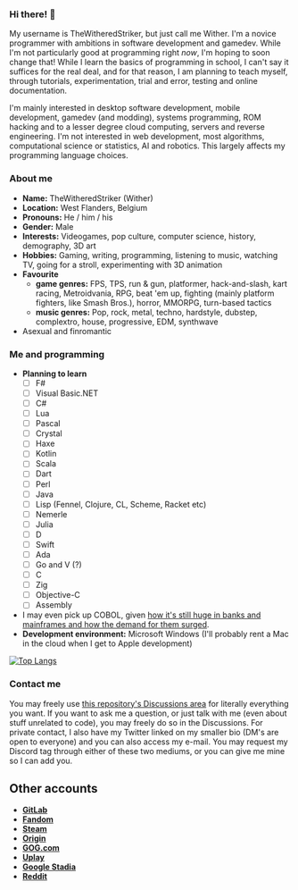 ### Hi there! 👋

My username is TheWitheredStriker, but just call me Wither. I'm a novice programmer with ambitions in software development and gamedev. While I'm not particularly good at programming right _now_, I'm hoping to soon change that! While I learn the basics of programming in school, I can't say it suffices for the real deal, and for that reason, I am planning to teach myself, through tutorials, experimentation, trial and error, testing and online documentation. 

I'm mainly interested in desktop software development, mobile development, gamedev (and modding), systems programming, ROM hacking and to a lesser degree cloud computing, servers and reverse engineering. I'm not interested in web development, most algorithms, computational science or statistics, AI and robotics. This largely affects my programming language choices.

### About me

- __Name:__ TheWitheredStriker (Wither)
- __Location:__ West Flanders, Belgium
- __Pronouns:__ He / him / his
- __Gender:__ Male
- __Interests:__ Videogames, pop culture, computer science, history, demography, 3D art
- __Hobbies:__ Gaming, writing, programming, listening to music, watching TV, going for a stroll, experimenting with 3D animation
- __Favourite__
  - __game genres:__ FPS, TPS, run & gun, platformer, hack-and-slash, kart racing, Metroidvania, RPG, beat 'em up, fighting (mainly platform fighters, like Smash Bros.), horror, MMORPG, turn-based tactics
  - __music genres:__ Pop, rock, metal, techno, hardstyle, dubstep, complextro, house, progressive, EDM, synthwave
- Asexual and finromantic

### Me and programming

- __Planning to learn__
   - [ ] F# 
   - [ ] Visual Basic.NET
   - [ ] C#
   - [ ] Lua
   - [ ] Pascal
   - [ ] Crystal
   - [ ] Haxe
   - [ ] Kotlin
   - [ ] Scala
   - [ ] Dart
   - [ ] Perl
   - [ ] Java
   - [ ] Lisp (Fennel, Clojure, CL, Scheme, Racket etc)
   - [ ] Nemerle
   - [ ] Julia
   - [ ] D
   - [ ] Swift
   - [ ] Ada
   - [ ] Go and V (?)
   - [ ] C
   - [ ] Zig
   - [ ] Objective-C
   - [ ] Assembly
- I may even pick up COBOL, given [how it's still huge in banks and mainframes and how the demand for them surged](https://www.businessinsider.com/new-jersey-cobol-programmers-coronavirus-experts-mainframe-2020-4?r=US&IR=T).
- __Development environment:__ Microsoft Windows (I'll probably rent a Mac in the cloud when I get to Apple development)


[![Top Langs](https://github-readme-stats.vercel.app/api/top-langs/?username=TheWitheredStriker&langs_count=10)](https://github.com/TheWitheredStriker/github-readme-stats)

### Contact me

You may freely use [this repository's Discussions area](https://github.com/TheWitheredStriker/TheWitheredStriker/discussions) for literally everything you want. If you want to ask me a question, or just talk with me (even about stuff unrelated to code), you may freely do so in the Discussions. For private contact, I also have my Twitter linked on my smaller bio (DM's are open to everyone) and you can also access my e-mail. You may request my Discord tag through either of these two mediums, or you can give me mine so I can add you.

## Other accounts

- __[GitLab](https://gitlab.com/TheWitheredStriker)__
- __[Fandom](https://c.fandom.com/wiki/User:Withersoul_235)__
- __[Steam](https://steamcommunity.com/id/TheWitheredStriker/)__
- __[Origin](https://www.origin.com/bel/en-us/profile/user/pb0s1TzoSoox2ijS1gYWcQ--/games)__
- __[GOG.com](https://www.gog.com/u/Withered_Striker)__
- __[Uplay](https://ubisoftconnect.com/en-US/profile/WitheredStriker)__
- __[Google Stadia](https://stadia.com/link/home?si_rid=11929210142687632981)__
- __[Reddit](https://www.reddit.com/user/Wither_Kelaini)__

<!--
**TheWitheredStriker/TheWitheredStriker** is a ✨ _special_ ✨ repository because its `README.md` (this file) appears on your GitHub profile.

Here are some ideas to get you started:

- 🔭 I’m currently working on ...
- 🌱 I’m currently learning F#
- 👯 I’m looking to collaborate on ...
- 🤔 I’m looking for help with ...
- 💬 Ask me about ...
- 📫 How to reach me: ...
- 😄 Pronouns: He / him
- ⚡ Fun fact: ...
-->
